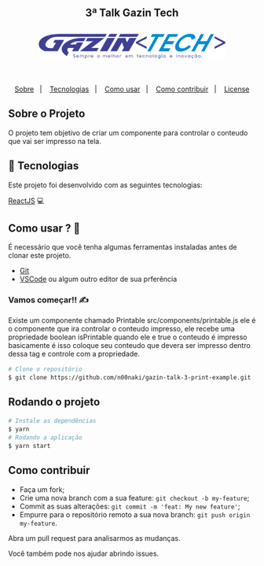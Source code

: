 <h2 align="center">
3ª Talk Gazin Tech
</h2>

<h2 align="center">
    <img src="./logo-gazin/logo-gazin-tech.png" width="380px" />
</h2>

<br/>

<p align="center">
  <a href="#sobre-o-SendEmail">Sobre</a>&nbsp;&nbsp;&nbsp;|&nbsp;&nbsp;&nbsp;
  <a href="#rocket-Tecnologias">Tecnologias</a>&nbsp;&nbsp;&nbsp;|&nbsp;&nbsp;&nbsp;
  <a href="#como-usar--">Como usar</a>&nbsp;&nbsp;&nbsp;|&nbsp;&nbsp;&nbsp;
  <a href="#como-contribuir">Como contribuir</a>&nbsp;&nbsp;&nbsp;|&nbsp;&nbsp;&nbsp;
  <a href="#memo-license">License</a>
</p>

## Sobre o Projeto

O projeto tem objetivo de criar um componente para controlar o conteudo que vai ser impresso na tela.

## :rocket: Tecnologias

Este projeto foi desenvolvido com as seguintes tecnologias:

[ReactJS][reactjs] 💻 </br>

## Como usar ? 🤔

É necessário que você tenha algumas ferramentas instaladas antes de clonar este projeto.

- [Git](https://git-scm.com)
- [VSCode](https://code.visualstudio.com/) ou algum outro editor de sua prferência

### Vamos começar!! ✍

Existe um componente chamado Printable src/components/printable.js ele é o componente que ira controlar o conteudo
impresso, ele recebe uma propriedade boolean isPrintable quando ele e true o conteudo é impresso basicamente é isso
coloque seu conteudo que devera ser impresso dentro dessa tag e controle com a propriedade.

```bash
# Clone o repositório
$ git clone https://github.com/n00naki/gazin-talk-3-print-example.git
```

## Rodando o projeto

```bash
# Instale as dependências
$ yarn
# Rodando a aplicação
$ yarn start
```

## Como contribuir

- Faça um fork;
- Crie uma nova branch com a sua feature: `git checkout -b my-feature`;
- Commit as suas alterações: `git commit -m 'feat: My new feature'`;
- Empurre para o repositório remoto a sua nova branch: `git push origin my-feature`.

Abra um pull request para analisarmos as mudanças.

Você também pode nos ajudar abrindo issues.

[reactjs]: https://pt-br.reactjs.org/
